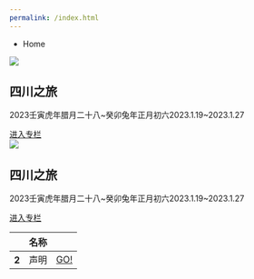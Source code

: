 ```yaml
---
permalink: /index.html
---
```

<div class="text-sm breadcrumbs">
  <ul>
    <li>Home</li> 
  </ul>
</div>
<div class="card bg-base-100 shadow-xl">
  <img src="https://pic.imgdb.cn/item/63d5b347face21e9ef7dae3b.jpg" />
  <div class="card-body">
    <h2 class="card-title">四川之旅</h2>
    <!-- <i class="ri-upload-line"></i> <i class="ri-download-line"></i> -->
    <p>2023壬寅虎年腊月二十八~癸卯兔年正月初六2023.1.19~2023.1.27</p>
    <div class="card-actions justify-end">
      <a class="btn btn-primary not-prose" href="sczx/">进入专栏</a>
    </div>
  </div>
</div>
<div class="card bg-base-100 shadow-xl">
  <img src="https://pic.imgdb.cn/item/63d5b347face21e9ef7dae3b.jpg" />
  <div class="card-body">
    <h2 class="card-title">四川之旅</h2>
    <!-- <i class="ri-upload-line"></i> <i class="ri-download-line"></i> -->
    <p>2023壬寅虎年腊月二十八~癸卯兔年正月初六2023.1.19~2023.1.27</p>
    <div class="card-actions justify-end">
      <a class="btn btn-primary not-prose" href="sczx/">进入专栏</a>
    </div>
  </div>
</div>
<div class="overflow-x-auto">
  <table class="table w-full">
    <thead>
      <tr>
        <th></th>
        <th>名称</th>
        <th></th>
      </tr>
    </thead>
    <tbody>
      <tr>
        <th><i class="ri-upload-line"></i>2</th>
        <td>声明</td>
        <td><a class="btn btn-primary not-prose" href="">GO!</a></td>
      </tr>
    </tbody>
  </table>
</div>
